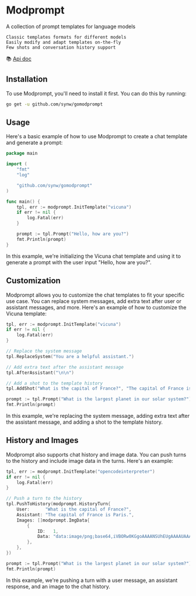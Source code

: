 # Modprompt

A collection of prompt templates for language models

    Classic templates formats for different models
    Easily modify and adapt templates on-the-fly
    Few shots and conversation history support

:books: [Api doc](https://pkg.go.dev/github.com/synw/gomodprompt)

## Installation

To use Modprompt, you'll need to install it first. You can do this by running:

```bash
go get -u github.com/synw/gomodprompt
```

## Usage

Here's a basic example of how to use Modprompt to create a chat template and generate a prompt:

```go
package main

import (
	"fmt"
	"log"

	"github.com/synw/gomodprompt"
)

func main() {
	tpl, err := modprompt.InitTemplate("vicuna")
	if err != nil {
		log.Fatal(err)
	}

	prompt := tpl.Prompt("Hello, how are you?")
	fmt.Println(prompt)
}
```

In this example, we're initializing the Vicuna chat template and using it to generate a prompt with the user input "Hello, how are you?".

## Customization

Modprompt allows you to customize the chat templates to fit your specific use case. You can replace system messages, add extra text after user or assistant messages, and more. Here's an example of how to customize the Vicuna template:

```go
tpl, err := modprompt.InitTemplate("vicuna")
if err != nil {
	log.Fatal(err)
}

// Replace the system message
tpl.ReplaceSystem("You are a helpful assistant.")

// Add extra text after the assistant message
tpl.AfterAssistant("\n\n")

// Add a shot to the template history
tpl.AddShot("What is the capital of France?", "The capital of France is Paris.")

prompt := tpl.Prompt("What is the largest planet in our solar system?")
fmt.Println(prompt)
```

In this example, we're replacing the system message, adding extra text after the assistant message, and adding a shot to the template history.

## History and Images

Modprompt also supports chat history and image data. You can push turns to the history and include image data in the turns. Here's an example:

```go
tpl, err := modprompt.InitTemplate("opencodeinterpreter")
if err != nil {
	log.Fatal(err)
}

// Push a turn to the history
tpl.PushToHistory(modprompt.HistoryTurn{
	User:      "What is the capital of France?",
	Assistant: "The capital of France is Paris.",
	Images: []modprompt.ImgData{
		{
			ID:   1,
			Data: "data:image/png;base64,iVBORw0KGgoAAAANSUhEUgAAAAUAAAAFCAYAAACNbyblAAAAHElEQVQI12P4//8/w38GIAXDIBKE0DHxgljNBAAO9TXL0Y4OHwAAAABJRU5ErkJggg==",
		},
	},
})

prompt := tpl.Prompt("What is the largest planet in our solar system?")
fmt.Println(prompt)
```

In this example, we're pushing a turn with a user message, an assistant response, and an image to the chat history.